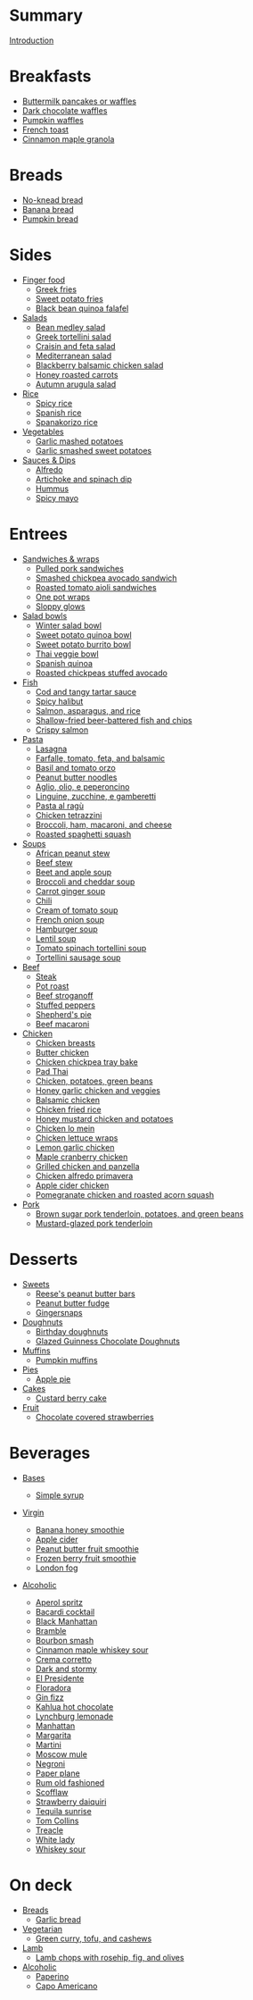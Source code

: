 # Summary

[Introduction](Intro.md)

# Breakfasts

- [Buttermilk pancakes or waffles](_recipes/buttermilk-pancakes-waffles.md)
- [Dark chocolate waffles](_recipes/dark-chocolate-waffles.md)
- [Pumpkin waffles](_recipes/pumpkin-waffles.md)
- [French toast](_recipes/french-toast.md)
- [Cinnamon maple granola](_recipes/cinnamon-maple-granola.md)

# Breads

- [No-knead bread](_recipes/no-knead-bread.md)
- [Banana bread](_recipes/banana-bread.md)
- [Pumpkin bread](_recipes/pumpkin-bread.md)

# Sides

- [Finger food]()
  - [Greek fries](_recipes/greek-fries.md)
  - [Sweet potato fries](_recipes/sweet-potato-fries.md)
  - [Black bean quinoa falafel](_recipes/black-bean-quinoa-falafel.md)
- [Salads]()
  - [Bean medley salad](_recipes/bean-medley-salad.md)
  - [Greek tortellini salad](_recipes/greek-tortellini-salad.md)
  - [Craisin and feta salad](_recipes/craisin-feta-salad.md)
  - [Mediterranean salad](_recipes/mediterranean-salad.md)
  - [Blackberry balsamic chicken salad](_recipes/blackberry-balsamic-chicken-salad.md)
  - [Honey roasted carrots](_recipes/honey-roasted-carrots.md)
  - [Autumn arugula salad](_recipes/autumn-arugula-salad.md)
- [Rice]()
  - [Spicy rice](_recipes/spicy-rice.md)
  - [Spanish rice](_recipes/spanish-rice.md)
  - [Spanakorizo rice](_recipes/spanakorizo-rice.md)
- [Vegetables]()
  - [Garlic mashed potatoes](_recipes/garlic-mashed-potatoes.md)
  - [Garlic smashed sweet potatoes](_recipes/garlic-smashed-sweet-potatoes.md)
- [Sauces & Dips]()
  - [Alfredo](_recipes/alfredo-sauce.md)
  - [Artichoke and spinach dip](_recipes/artichoke-spinach-dip.md)
  - [Hummus](_recipes/hummus.md)
  - [Spicy mayo](_recipes/spicy-mayo.md)

# Entrees

- [Sandwiches & wraps]()
  - [Pulled pork sandwiches](_recipes/pulled-pork.md)
  - [Smashed chickpea avocado sandwich](_recipes/smashed-chickpea-avocado-sandwich.md)
  - [Roasted tomato aioli sandwiches](_recipes/roasted-tomato-aioli-sandwiches.md)
  - [One pot wraps](_recipes/one-pot-wraps.md)
  - [Sloppy glows](_recipes/sloppy-glows.md)
- [Salad bowls]()
  - [Winter salad bowl](_recipes/winter-salad-bowl.md)
  - [Sweet potato quinoa bowl](_recipes/sweet-potato-quinoa-bowl.md)
  - [Sweet potato burrito bowl](_recipes/sweet-potato-burrito-bowl.md)
  - [Thai veggie bowl](_recipes/thai-veggie-bowl.md)
  - [Spanish quinoa](_recipes/spanish-quinoa.md)
  - [Roasted chickpeas stuffed avocado](_recipes/roasted-chickpeas-stuffed-avocado.md)
- [Fish]()
  - [Cod and tangy tartar sauce](_recipes/cod-tangy-tartar-sauce.md)
  - [Spicy halibut](_recipes/spicy-halibut.md)
  - [Salmon, asparagus, and rice](_recipes/salmon-asparagus-rice.md)
  - [Shallow-fried beer-battered fish and chips](_recipes/shallow-fried-beer-battered-fish-chips.md)
  - [Crispy salmon](_recipes/crispy-salmon.md)
- [Pasta]()
  - [Lasagna](_recipes/lasagna.md)
  - [Farfalle, tomato, feta, and balsamic](_recipes/farfalle-tomato-feta-balsamic.md)
  - [Basil and tomato orzo](_recipes/basil-tomato-orzo.md)
  - [Peanut butter noodles](_recipes/peanut-butter-noodles.md)
  - [Aglio, olio, e peperoncino](_recipes/garlic-pepper-pasta.md)
  - [Linguine, zucchine, e gamberetti](_recipes/linguine-zucchini-prawns.md)
  - [Pasta al ragù](_recipes/pasta-al-ragu.md)
  - [Chicken tetrazzini](_recipes/chicken-tetrazzini.md)
  - [Broccoli, ham, macaroni, and cheese](_recipes/broccoli-ham-macaroni-cheese.md)
  - [Roasted spaghetti squash](_recipes/roasted-spaghetti-squash.md)
- [Soups]()
  - [African peanut stew](_recipes/african-peanut-stew.md)
  - [Beef stew](_recipes/beef-stew.md)
  - [Beet and apple soup](_recipes/beet-apple-soup.md)
  - [Broccoli and cheddar soup](_recipes/broccoli-cheddar-soup.md)
  - [Carrot ginger soup](_recipes/carrot-ginger-soup.md)
  - [Chili](_recipes/chili.md)
  - [Cream of tomato soup](_recipes/cream-tomato-soup.md)
  - [French onion soup](_recipes/french-onion-soup.md)
  - [Hamburger soup](_recipes/hamburger-soup.md)
  - [Lentil soup](_recipes/lentil-soup.md)
  - [Tomato spinach tortellini soup](_recipes/tomato-spinach-tortellini-soup.md)
  - [Tortellini sausage soup](_recipes/tortellini-sausage-soup.md)
- [Beef]()
  - [Steak](_recipes/steak.md)
  - [Pot roast](_recipes/pot-roast.md)
  - [Beef stroganoff](_recipes/beef-stroganoff.md)
  - [Stuffed peppers](_recipes/stuffed-peppers.md)
  - [Shepherd's pie](_recipes/shepherds-pie.md)
  - [Beef macaroni](_recipes/beef-macaroni.md)
- [Chicken]()
  - [Chicken breasts](_recipes/chicken-breasts.md)
  - [Butter chicken](_recipes/butter-chicken.md)
  - [Chicken chickpea tray bake](_recipes/chicken-chickpea-tray-bake.md)
  - [Pad Thai](_recipes/pad-thai.md)
  - [Chicken, potatoes, green beans](_recipes/chicken-potatoes-green-beans.md)
  - [Honey garlic chicken and veggies](_recipes/honey-garlic-chicken-veggies.md)
  - [Balsamic chicken](_recipes/balsamic-chicken.md)
  - [Chicken fried rice](_recipes/chicken-fried-rice.md)
  - [Honey mustard chicken and potatoes](_recipes/honey-mustard-chicken-potatoes.md)
  - [Chicken lo mein](_recipes/chicken-lo-mein.md)
  - [Chicken lettuce wraps](_recipes/chicken-lettuce-wraps.md)
  - [Lemon garlic chicken](_recipes/lemon-garlic-chicken.md)
  - [Maple cranberry chicken](_recipes/maple-cranberry-chicken.md)
  - [Grilled chicken and panzella](_recipes/grilled-chicken-panzella.md)
  - [Chicken alfredo primavera](_recipes/chicken-alfredo-primavera.md)
  - [Apple cider chicken](_recipes/apple-cider-chicken.md)
  - [Pomegranate chicken and roasted acorn squash](_recipes/pomegranate-chicken-squash.md)
- [Pork]()
  - [Brown sugar pork tenderloin, potatoes, and green beans](_recipes/pork-tenderloin-potatoes-beans.md)
  - [Mustard-glazed pork tenderloin](_recipes/mustard-glazed-pork-tenderloin.md)

# Desserts

- [Sweets]()
  - [Reese's peanut butter bars](_recipes/reeses-peanut-butter-bars.md)
  - [Peanut butter fudge](_recipes/peanut-butter-fudge.md)
  - [Gingersnaps](_recipes/gingersnaps.md)
- [Doughnuts]()
  - [Birthday doughnuts](_recipes/birthday-doughnuts.md)
  - [Glazed Guinness Chocolate Doughnuts](_recipes/glazed-guinness-chocolate-doughnuts.md)
- [Muffins]()
  - [Pumpkin muffins](_recipes/pumpkin-muffins.md)
- [Pies]()
  - [Apple pie](_recipes/apple-pie.md)
- [Cakes]()
  - [Custard berry cake](_recipes/custard-berry-cake.md)
- [Fruit]()
  - [Chocolate covered strawberries](_recipes/chocolate-covered-strawberries.md)

# Beverages

- [Bases]()
  - [Simple syrup](_recipes/simple-syrup.md)

- [Virgin]()
  - [Banana honey smoothie](_recipes/banana-honey-smoothie.md)
  - [Apple cider](_recipes/apple-cider.md)
  - [Peanut butter fruit smoothie](_recipes/peanut-butter-fruit-smoothie.md)
  - [Frozen berry fruit smoothie](_recipes/frozen-berry-smoothie.md)
  - [London fog](_recipes/london-fog.md)

- [Alcoholic]()
  - [Aperol spritz](_recipes/aperol-spritz.md)
  - [Bacardi cocktail](_recipes/bacardi-cocktail.md)
  - [Black Manhattan](_recipes/black-manhattan.md)
  - [Bramble](_recipes/bramble.md)
  - [Bourbon smash](_recipes/bourbon-smash.md)
  - [Cinnamon maple whiskey sour](_recipes/cinnamon-maple-whiskey-sour.md)
  - [Crema corretto](_recipes/crema-corretto.md)
  - [Dark and stormy](_recipes/dark-and-stormy.md)
  - [El Presidente](_recipes/el-presidente.md)
  - [Floradora](_recipes/floradora.md)
  - [Gin fizz](_recipes/gin-fizz.md)
  - [Kahlua hot chocolate](_recipes/kahlua-hot-chocolate.md)
  - [Lynchburg lemonade](_recipes/lynchburg-lemonade.md)
  - [Manhattan](_recipes/manhattan.md)
  - [Margarita](_recipes/margarita.md)
  - [Martini](_recipes/martini.md)
  - [Moscow mule](_recipes/moscow-mule.md)
  - [Negroni](_recipes/negroni.md)
  - [Paper plane](_recipes/paper-plane.md)
  - [Rum old fashioned](_recipes/rum-old-fashioned.md)
  - [Scofflaw](_recipes/scofflaw.md)
  - [Strawberry daiquiri](_recipes/strawberry-daiquiri.md)
  - [Tequila sunrise](_recipes/tequila-sunrise.md)
  - [Tom Collins](_recipes/tom-collins.md)
  - [Treacle](_recipes/treacle.md)
  - [White lady](_recipes/white-lady.md)
  - [Whiskey sour](_recipes/whiskey-sour.md)

# On deck

- [Breads]()
  - [Garlic bread](_recipes/garlic-bread.md)
- [Vegetarian]()
  - [Green curry, tofu, and cashews](_recipes/green-curry-tofu-cashews.md)
- [Lamb]()
  - [Lamb chops with rosehip, fig, and olives](_recipes/lamb-chops-rosehip-fig-olives.md)
- [Alcoholic]()
  - [Paperino](_recipes/paperino.md)
  - [Capo Americano](_recipes/capo-americano.md)
